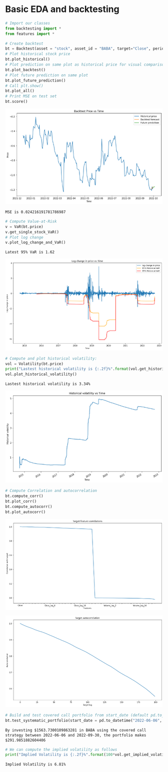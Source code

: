 # Basic EDA and backtesting


```python
# Import our classes
from backtesting import *
from features import *
```


```python
# Create backtest
bt = Backtest(asset = "stock", asset_id = "BABA", target="Close", period="max", days_to_pred = 5, num_lag_features = 20, historical_start_idx=200)
# Plot historical stock price
bt.plot_historical()
# Plot prediction on same plot as historical price for visual comparison
bt.plot_backtest()
# Plot future prediction on same plot
bt.plot_future_prediction()
# Call plt.show()
bt.plot_all()
# Print MSE on test set
bt.score()
```


    
![png](README_files/README_2_0.png)
    


    MSE is 0.024216191781786987



```python
# Compute Value-at-Risk
v = VaR(bt.price)
v.get_single_stock_VaR()
# Plot log change
v.plot_log_change_and_VaR()
```

    Latest 95% VaR is 1.62



    
![png](README_files/README_3_1.png)
    



```python
# Compute and plot historical volatility:
vol = Volatility(bt.price)
print("Lastest historical volatility is {:.2f}%".format(vol.get_historical_volatility()))
vol.plot_historical_volatility()
```

    Lastest historical volatility is 3.34%



    
![png](README_files/README_4_1.png)
    



```python
# Compute Correlation and autocorrelation
bt.compute_corr()
bt.plot_corr()
bt.compute_autocorr()
bt.plot_autocorr()
```


    
![png](README_files/README_5_0.png)
    



    
![png](README_files/README_5_1.png)
    



```python
# Build and test covered call portfolio from start_date (default pd.to_datetime("2022-06-06", format="%Y-%m-%d"))
bt.test_systematic_portfolio(start_date = pd.to_datetime("2022-06-06", format="%Y-%m-%d"))
```

    By investing $1563.7300109863281 in BABA using the covered call strategy between 2022-06-06 and 2022-09-30, the portfolio makes $291.9851882604406



```python
# We can compute the implied volatility as follows
print("Implied Volatility is {:.2f}%".format(100*vol.get_implied_volatility(S_0=100, OP_obs=1, K=100, T=30, r=0.05, option_type = "call")))
```

    Implied Volatility is 6.81%



```python

```
